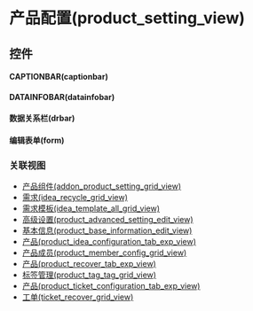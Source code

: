 # 产品配置(product_setting_view)  <!-- {docsify-ignore-all} -->



## 控件
#### CAPTIONBAR(captionbar)
#### DATAINFOBAR(datainfobar)
#### 数据关系栏(drbar)
#### 编辑表单(form)


### 关联视图
  * [产品组件(addon_product_setting_grid_view)](app/view/addon_product_setting_grid_view)
  * [需求(idea_recycle_grid_view)](app/view/idea_recycle_grid_view)
  * [需求模板(idea_template_all_grid_view)](app/view/idea_template_all_grid_view)
  * [高级设置(product_advanced_setting_edit_view)](app/view/product_advanced_setting_edit_view)
  * [基本信息(product_base_information_edit_view)](app/view/product_base_information_edit_view)
  * [产品(product_idea_configuration_tab_exp_view)](app/view/product_idea_configuration_tab_exp_view)
  * [产品成员(product_member_config_grid_view)](app/view/product_member_config_grid_view)
  * [产品(product_recover_tab_exp_view)](app/view/product_recover_tab_exp_view)
  * [标签管理(product_tag_tag_grid_view)](app/view/product_tag_tag_grid_view)
  * [产品(product_ticket_configuration_tab_exp_view)](app/view/product_ticket_configuration_tab_exp_view)
  * [工单(ticket_recover_grid_view)](app/view/ticket_recover_grid_view)

<script>
 const { createApp } = Vue
  createApp({
    data() {
      return {

      }
    }
  }).use(ElementPlus).mount('#app')
</script>